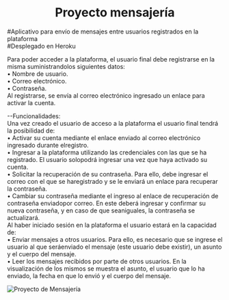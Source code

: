 <h1 align="center"> Proyecto mensajería </h1>

#Aplicativo para envío de mensajes entre usuarios registrados en la plataforma  
#Desplegado en Heroku  

Para poder acceder a la plataforma, el usuario final debe registrarse en la misma suministrandolos siguientes datos:  
• Nombre de usuario.  
• Correo electrónico.  
• Contraseña.  
Al registrarse, se envía al correo electrónico ingresado un enlace para activar la cuenta.   
  
--Funcionalidades:  
Una vez creado el usuario de acceso a la plataforma el usuario final tendrá la posibilidad de:   
• Activar su cuenta mediante el enlace enviado al correo electrónico ingresado durante elregistro.   
• Ingresar a la plataforma utilizando las credenciales con las que se ha registrado. El usuario solopodrá ingresar una vez que haya activado su cuenta.  
• Solicitar la recuperación de su contraseña. Para ello, debe ingresar el correo con el que se haregistrado y se le enviará un enlace para recuperar la contraseña.  
• Cambiar su contraseña mediante el ingreso al enlace de recuperación de contraseña enviadopor correo.  En este deberá ingresar y confirmar su nueva contraseña, y en caso de que seaniguales, la contraseña se actualizará.  
Al haber iniciado sesión en la plataforma el usuario estará en la capacidad de:  
• Enviar mensajes a otros usuarios. Para ello, es necesario que se ingrese el usuario al que seráenviado el mensaje (este usuario debe existir), un asunto y el cuerpo del mensaje.  
• Leer los mensajes recibidos por parte de otros usuarios. En la visualización de los mismos se muestra el asunto, el usuario que lo ha enviado, la fecha en que lo envió y el cuerpo del mensaje.  

![Proyecto de Mensajería](https://user-images.githubusercontent.com/53441333/195236242-672d007a-16ce-4eca-a8e2-076682c83620.png)
